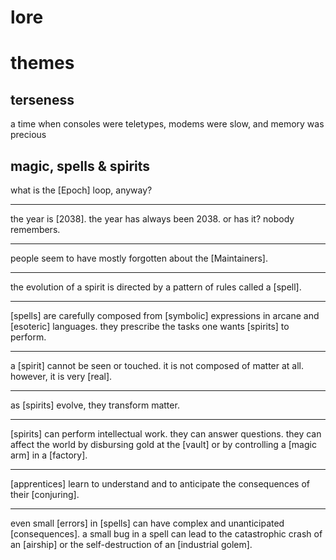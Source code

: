 # lore

# themes

## terseness

a time when consoles were teletypes, modems were slow, and memory was precious

##  magic, spells & spirits

what is the [Epoch] loop, anyway?

---

the year is [2038].
the year has always been 2038. or has it?
nobody remembers.

---

people seem to have mostly forgotten about the [Maintainers].

---

the evolution of a spirit is directed by a pattern of rules called a [spell].

---

[spells] are carefully composed from [symbolic] expressions in arcane and [esoteric] languages. they prescribe the tasks one wants [spirits] to perform.

---

a [spirit] cannot be seen or touched.
it is not composed of matter at all.
however, it is very [real].

---

as [spirits] evolve, they transform matter.

---

[spirits] can perform intellectual work. they can answer questions.
they can affect the world by disbursing gold at the [vault] or by controlling a [magic arm] in a [factory].

---

[apprentices] learn to understand and to anticipate the consequences of their [conjuring]. 

---

even small [errors] in [spells] can have complex and unanticipated [consequences]. a small bug in a spell can lead to the catastrophic crash of an [airship] or the self-destruction of an [industrial golem].
